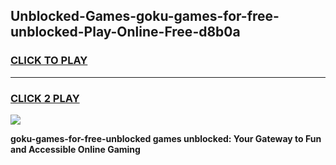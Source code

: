 
## Unblocked-Games-goku-games-for-free-unblocked-Play-Online-Free-d8b0a
<h3>
<a href="https://premium76.site?title=goku-games-for-free-unblocked&ref=26A">CLICK TO PLAY</a></h3>
<hr>

<h3>
<a href="https://premium76.site?title=goku-games-for-free-unblocked&ref=26A">CLICK 2 PLAY</a>
  
</h3>

<a href="https://premium76.site?title=goku-games-for-free-unblocked&ref=26A"><img src="https://clearcache.store/games.png"></a>


**goku-games-for-free-unblocked games unblocked: Your Gateway to Fun and Accessible Online Gaming**
